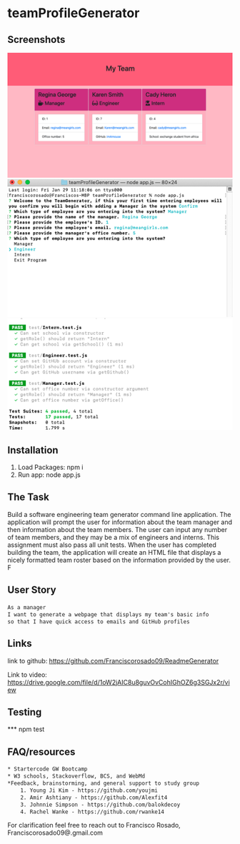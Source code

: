 # teamProfileGenerator


## Screenshots
![finalproduct](./screenshots/finalproduct.png)
![terminalPrompts](./screenshots/terminalPrompts.png)
![tests](./screenshots/tests.png)


## Installation

1. Load Packages: npm i
2. Run app: node app.js



## The Task


Build a software engineering team generator command line application. The application will prompt the user for information about the team manager and then information about the team members. The user can input any number of team members, and they may be a mix of engineers and interns. This assignment must also pass all unit tests. When the user has completed building the team, the application will create an HTML file that displays a nicely formatted team roster based on the information provided by the user. F



## User Story

```
As a manager
I want to generate a webpage that displays my team's basic info
so that I have quick access to emails and GitHub profiles
```


## Links

link to github: https://github.com/Franciscorosado09/ReadmeGenerator

Link to video: https://drive.google.com/file/d/1oW2jAIC8u8guvOvCohIGhOZ6g3SGJx2r/view


## Testing

*** npm test

## FAQ/resources

    * Startercode GW Bootcamp
    * W3 schools, Stackoverflow, BCS, and WebMd 
    *Feedback, brainstorming, and general support to study group
        1. Young Ji Kim - https://github.com/youjmi
        2. Amir Ashtiany - https://github.com/Alexfit4
        3. Johnnie Simpson - https://github.com/balokdecoy
        4. Rachel Wanke - https://github.com/rwanke14

 For clarification feel free to reach out to Francisco Rosado, Franciscorosado09@.gmail.com
 





